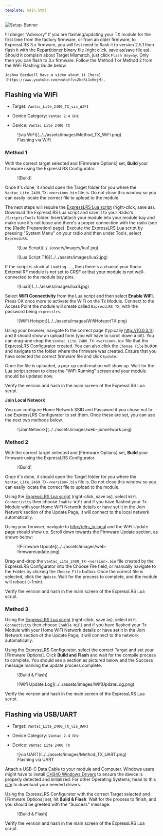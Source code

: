 ```yaml
---
template: main.html
---
```


![Setup-Banner](https://raw.githubusercontent.com/ExpressLRS/ExpressLRS-hardware/master/img/quick-start.png)

!!! danger "Advisory"
    If you are flashing/updating your TX module for the first time from the factory firmware, or from an older firmware, to ExpressLRS 3.x firmware, you will first need to flash it to version 2.5.1 then flash it with the [Repartitioner](https://github.com/ExpressLRS/repartitioner) binary [file](https://github.com/ExpressLRS/repartitioner/releases/download/1.0/repartitioner.bin) (right click, save as/save file as). Should it complain about Target Mismatch, just click `Flash Anyway`. Only then you can flash to 3.x firmware. Follow the Method 1 or Method 2 from the WiFi Flashing Guide below.

    Joshua Bardwell have a video about it [here](https://www.youtube.com/watch?v=2kcRi1cHejM).

## Flashing via WiFi

- Target: `Vantac_Lite_2400_TX_via_WIFI`

- Device Category: `Vantac 2.4 GHz`

- Device: `Vantac Lite 2400 TX`

<figure markdown>
![via WiFi](../../assets/images/Method_TX_WiFi.png)
<figcaption>Flashing via WiFi</figcaption>
</figure>

### Method 1

With the correct target selected and [Firmware Options] set, **Build** your firmware using the ExpressLRS Configurator.

<figure markdown>
![Build]
</figure>

Once it's done, it should open the Target folder for you where the `Vantac_Lite_2400_TX-<version>.bin` file is. Do not close this window so you can easily locate the correct file to upload to the module.

The next steps will require the [ExpressLRS Lua script] (right-click, save as). Download the ExpressLRS Lua script and save it to your Radio's `/Scripts/Tools` folder. Insert/attach your module into your module bay and make sure it's not loose and there's a proper connection with the radio (see the [Radio Preparation] page). Execute the ExpressLRS Lua script by pressing "System Menu" on your radio and then under Tools, select `ExpressLRS`.

<figure markdown>
![Lua Script](../../assets/images/lua1.jpg)
</figure>

<figure markdown>
![Lua Script T16](../../assets/images/lua2.jpg)
</figure>

If the script is stuck at `Loading...`, then there's a chance your Radio External RF module is not set to CRSF or that your module is not well-connected to the module bay pins.

<figure markdown>
![Lua3](../../assets/images/lua3.jpg)
</figure>

Select **WiFi Connectivity** from the Lua script and then select **Enable WiFi**. Press OK once more to activate the WiFi on the Tx Module. Connect to the Access Point the module will create called `ExpressLRS TX`, with the password being `expresslrs`.

<figure markdown>
![WiFi Hotspot](../../assets/images/WifiHotspotTX.png)
</figure>

Using your browser, navigate to the correct page (typically http://10.0.0.1/) and it should show an upload form (you will have to scroll down a bit). You can drag-and-drop the `Vantac_Lite_2400_TX-<version>.bin` file that the ExpressLRS Configurator created. You can also click the `Choose File` button and navigate to the folder where the firmware was created. Ensure that you have selected the correct firmware file and click `Update`.

Once the file is uploaded, a pop-up confirmation will show up. Wait for the Lua script screen to close the "WiFi Running" screen and your module should be updated now.

Verify the version and hash in the main screen of the ExpressLRS Lua script.

**Join Local Network**

You can configure Home Network SSID and Password if you chose not to use ExpressLRS Configurator to set them. Once these are set, you can use the next two methods below.

<figure markdown>
![JoinNetwork](../../assets/images/web-joinnetwork.png)
</figure>

### Method 2

With the correct target selected and [Firmware Options] set, **Build** your firmware using the ExpressLRS Configurator.

<figure markdown>
![Build]
</figure>

Once it's done, it should open the Target folder for you where the `Vantac_Lite_2400_TX-<version>.bin` file is. Do not close this window so you can easily locate the correct file to upload to the module.

Using the [ExpressLRS Lua script] (right-click, save as), select `Wifi Connectivity` then choose `Enable WiFi` and if you have flashed your Tx Module with your Home WiFi Network details or have set it in the Join Network section of the Update Page, it will connect to the local network automatically.

Using your browser, navigate to http://elrs_tx.local and the WiFi Update page should show up. Scroll down towards the Firmware Update section, as shown below:

<figure markdown>
![Firmware Update](../../assets/images/web-firmwareupdate.png)
</figure>

Drag-and-drop the `Vantac_Lite_2400_TX-<version>.bin` file created by the ExpressLRS Configurator into the Choose File field, or manually navigate to the Folder by clicking the `Choose File` button. Once the correct file is selected, click the `Update`. Wait for the process to complete, and the module will reboot (~1min).

Verify the version and hash in the main screen of the ExpressLRS Lua script.

### Method 3

Using the [ExpressLRS Lua script] (right-click, save as), select `Wifi Connectivity` then choose `Enable WiFi` and if you have flashed your Tx Module with your Home WiFi Network details or have set it in the Join Network section of the Update Page, it will connect to the network automatically.

Using the ExpressLRS Configurator, select the correct Target and set your [Firmware Options]. Click **Build and Flash** and wait for the compile process to complete. You should see a section as pictured below and the Success message marking the update process complete.

<figure markdown>
![Build & Flash]
</figure>

<figure markdown>
![Wifi Update Log](../../assets/images/WifiUpdateLog.png)
</figure>

Verify the version and hash in the main screen of the ExpressLRS Lua script.

## Flashing via USB/UART

- Target: `Vantac_Lite_2400_TX_via_UART`

- Device Category: `Vantac 2.4 GHz`

- Device: `Vantac Lite 2400 TX`

<figure markdown>
![via UART](../../assets/images/Method_TX_UART.png)
<figcaption>Flashing via UART</figcaption>
</figure>

Attach a USB-C Data Cable to your module and Computer. Windows users might have to install [CH340 Windows Drivers](https://sparks.gogo.co.nz/assets/_site_/downloads/CH34x_Install_Windows_v3_4.zip) to ensure the device is properly detected and initialized. For other Operating Systems, head to this [site](http://www.wch-ic.com/downloads/CH341SER_ZIP.html) to download your needed drivers.

Using the ExpressLRS Configurator with the correct Target selected and [Firmware Options] set, hit **Build & Flash**. Wait for the process to finish, and you should be greeted with the "Success" message.

<figure markdown>
![Build & Flash]
</figure>

Verify the version and hash in the main screen of the ExpressLRS Lua script.

[ExpressLRS Lua script]: https://github.com/ExpressLRS/ExpressLRS/blob/3.x.x-maintenance/src/lua/elrsV3.lua?raw=true
[Build]: ../../assets/images/Build.png
[Build & Flash]: ../../assets/images/BuildFlash.png
